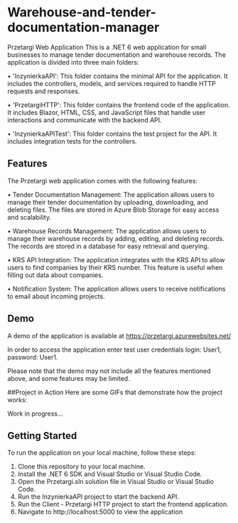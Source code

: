 # Warehouse-and-tender-documentation-manager
Przetargi Web Application
This is a .NET 6 web application for small businesses to manage tender documentation and warehouse records. The application is divided into three main folders:

• 'InzynierkaAPI': This folder contains the minimal API for the application. It includes the controllers, models, and services required to handle HTTP requests and responses.

• 'PrzetargiHTTP': This folder contains the frontend code of the application. It includes Blazor, HTML, CSS, and JavaScript files that handle user interactions and communicate with the backend API.

• 'InzynierkaAPITest': This folder contains the test project for the API. It includes integration tests for the controllers. 
## Features
The Przetargi web application comes with the following features:

• Tender Documentation Management: The application allows users to manage their tender documentation by uploading, downloading, and deleting files. The files are stored in Azure Blob Storage for easy access and scalability.

• Warehouse Records Management: The application allows users to manage their warehouse records by adding, editing, and deleting records. The records are stored in a database for easy retrieval and querying.

• KRS API Integration: The application integrates with the KRS API to allow users to find companies by their KRS number. This feature is useful when filling out data about companies.

• Notification System: The application allows users to receive notifications to email about incoming projects. 

## Demo
A demo of the application is available at https://przetargi.azurewebsites.net/ 

In order to access the application enter test user credentials login: User1, password: User1.

Please note that the demo may not include all the features mentioned above, and some features may be limited.

##Project in Action
Here are some GIFs that demonstrate how the project works:

Work in progress...
## Getting Started
To run the application on your local machine, follow these steps:

1. Clone this repository to your local machine.
2. Install the .NET 6 SDK and Visual Studio or Visual Studio Code.
3. Open the Przetargi.sln solution file in Visual Studio or Visual Studio Code.
4. Run the InzynierkaAPI project to start the backend API.
5. Run the Client - Przetargi HTTP project to start the frontend application.
6. Navigate to http://localhost:5000 to view the application

